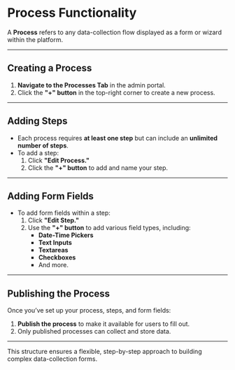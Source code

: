 # Process Functionality

A **Process** refers to any data-collection flow displayed as a form or wizard within the platform.

---

## Creating a Process

1. **Navigate to the Processes Tab** in the admin portal.
2. Click the **"+" button** in the top-right corner to create a new process.

---

## Adding Steps

- Each process requires **at least one step** but can include an **unlimited number of steps**.
- To add a step:
  1. Click **"Edit Process."**
  2. Click the **"+" button** to add and name your step.

---

## Adding Form Fields

- To add form fields within a step:
  1. Click **"Edit Step."**
  2. Use the **"+" button** to add various field types, including:
     - **Date-Time Pickers**
     - **Text Inputs**
     - **Textareas**
     - **Checkboxes**
     - And more.

---

## Publishing the Process

Once you’ve set up your process, steps, and form fields:

1. **Publish the process** to make it available for users to fill out.
2. Only published processes can collect and store data.

---

This structure ensures a flexible, step-by-step approach to building complex data-collection forms.
